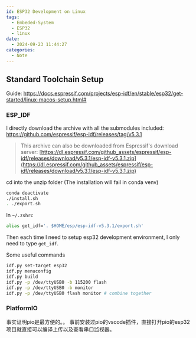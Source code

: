 ```yaml
---
id: ESP32 Development on Linux
tags:
  - Embeded-System
  - ESP32
  - linux
date:
  - 2024-09-23 11:44:27
categories:
  - Note
---
```

## Standard Toolchain Setup
Guide: https://docs.espressif.com/projects/esp-idf/en/stable/esp32/get-started/linux-macos-setup.html#

### ESP_IDF
I directly download the archive with all the submodules included: https://github.com/espressif/esp-idf/releases/tag/v5.3.1
> This archive can also be downloaded from Espressif's download server: [https://dl.espressif.com/github_assets/espressif/esp-idf/releases/download/v5.3.1/esp-idf-v5.3.1.zip](https://dl.espressif.com/github_assets/espressif/esp-idf/releases/download/v5.3.1/esp-idf-v5.3.1.zip)

cd into the unzip folder (The installation will fail in conda venv)
```bash
conda deactivate
./install.sh
. ./export.sh
```

In `~/.zshrc`
```bash
alias get_idf='. $HOME/esp/esp-idf-v5.3.1/export.sh'
```
Then each time I need to setup esp32 development environment, I only need to type `get_idf`.

Some useful commands
```bash
idf.py set-target esp32
idf.py menuconfig
idf.py build
idf.py -p /dev/ttyUSB0 -b 115200 flash
idf.py -p /dev/ttyUSB0 -b monitor
idf.py -p /dev/ttyUSB0 flash monitor # combine together
```

### PlatformIO
事实证明pio是最方便的。。
事前安装过pio的vscode插件，直接打开pio的esp32项目就直接可以编译上传以及查看串口监视器。

